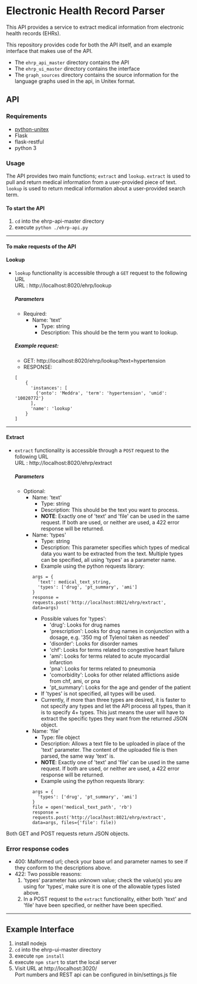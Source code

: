 # Electronic Health Record Parser
This API provides a service to extract medical information from electronic health records (EHRs).<br>

This repository provides code for both the API itself, and an example interface that makes use of the API.
+ The `ehrp_api_master` directory contains the API
+ The `ehrp_ui_master` directory contains the interface
+ The `graph_sources` directory contains the source information for the language graphs used in the api, in Unitex format.

## API
### Requirements
+ [python-unitex](https://github.com/patwat/python-unitex)
+ Flask
+ flask-restful
+ python 3

### Usage
The API provides two main functions; `extract` and `lookup`. `extract` is used to pull and return medical information from a user-provided piece of text. `lookup` is used to return medical information about a user-provided search term.

#### To start the API
1. `cd` into the ehrp-api-master directory
2. execute `python ./ehrp-api.py`

___
#### To make requests of the API

  #### Lookup
  + `lookup` functionality is accessible through a `GET` request to the following URL<br>
    URL : http://localhost:8020/ehrp/lookup<br>
    ##### Parameters
    + Required:<br>
      + Name: 'text'
        + Type: string
        + Description: This should be the term you want to lookup.<br>

    ##### Example request:
    + GET: http://localhost:8020/ehrp/lookup?text=hypertension
    + RESPONSE:<br>
    ```
    [
        {
          'instances': [
            {'onto': 'Meddra', 'term': 'hypertension', 'umid': '10020772'}
          ],
          'name': 'lookup'
        }
    ]
    ```
___

#### Extract
  + `extract` functionality is accessible through a `POST` request to the following URL<br>
    URL : http://localhost:8020/ehrp/extract
    ##### Parameters
    + Optional:
      + Name: 'text'
        + Type: string
        + Description: This should be the text you want to process.
        + **NOTE**: Exactly one of 'text' and 'file' can be used in the same request. If both are used, or neither are used, a 422 error response will be returned.
      + Name: 'types'
        + Type: string
        + Description: This parameter specifies which types of medical data you want to be extracted from the text. Multiple types can be specified, all using 'types' as a parameter name.
        + Example using the python requests library:<br>
        ```
        args = {
          'text': medical_text_string,
          'types': ['drug', 'pt_summary', 'ami']
        }
        response = requests.post('http://localhost:8021/ehrp/extract', data=args)
        ```
        + Possible values for 'types':  
          + 'drug': Looks for drug names
          + 'prescription': Looks for drug names in conjunction with a dosage, e.g. '350 mg of Tylenol taken as needed'
          + 'disorder': Looks for disorder names
          + 'chf': Looks for terms related to congestive heart failure
          + 'ami': Looks for terms related to acute myocardial infarction
          + 'pna': Looks for terms related to pneumonia
          + 'comorbidity': Looks for other related afflictions aside from chf, ami, or pna
          + 'pt_summary': Looks for the age and gender of the patient
        + If 'types' is not specified, all types will be used.
        + Currently, if more than three types are desired, it is faster to not specify any types and let the API process all types, than it is to specify 4+ types. This just means the user will have to extract the specific types they want from the returned JSON object.
      + Name: 'file'
        + Type: file object
        + Description: Allows a text file to be uploaded in place of the 'text' parameter. The content of the uploaded file is then parsed, the same way 'text' is.
        + **NOTE**: Exactly one of 'text' and 'file' can be used in the same request. If both are used, or neither are used, a 422 error response will be returned.
        + Example using the python requests library:
        ```
        args = {
          'types': ['drug', 'pt_summary', 'ami']
        }
        file = open('medical_text_path', 'rb')
        response = requests.post('http://localhost:8021/ehrp/extract', data=args, files={'file': file))
        ```

Both GET and POST requests return JSON objects.

### Error response codes
* 400: Malformed url; check your base url and parameter names to see if they conform to the descriptions above.
* 422: Two possible reasons:
  1. 'types' parameter has unknown value; check the value(s) you are using for 'types', make sure it is one of the allowable types listed above.
  2. In a POST request to the `extract` functionality, either both 'text' and 'file' have been specified, or neither have been specified.




___
## Example Interface
1. install nodejs
2. `cd` into the ehrp-ui-master directory
3. execute `npm install`
4. execute `npm start` to start the local server
5. Visit URL at http://localhost:3020/<br>
Port numbers and REST api can be configured in bin/settings.js file
